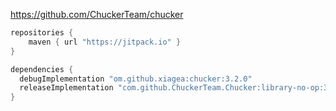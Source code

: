 https://github.com/ChuckerTeam/chucker

```groovy
repositories {
    maven { url "https://jitpack.io" }
}
```

```groovy
dependencies {
  debugImplementation "om.github.xiagea:chucker:3.2.0"
  releaseImplementation "com.github.ChuckerTeam.Chucker:library-no-op:3.2.0"
}
```